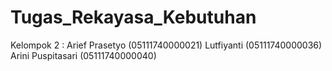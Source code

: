 # Tugas_Rekayasa_Kebutuhan
Kelompok 2 :
Arief Prasetyo (05111740000021)
Lutfiyanti (05111740000036)
Arini Puspitasari (05111740000040)
